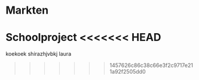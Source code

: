 # Markten
Schoolproject
<<<<<<< HEAD
=======
koekoek
shirazhjvbkj
laura
>>>>>>> 1457626c86c38c66e3f2c9717e211a92f2505dd0

